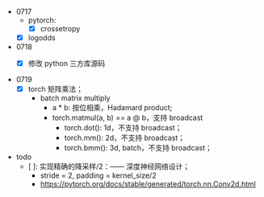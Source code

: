 
- 0717
    - pytorch:
        - [x] crossetropy
    - [x] logodds

- 0718
    - [x] 修改 python 三方库源码
    


- 0719
    - [x] torch 矩阵乘法；
        - batch matrix multiply
            - a * b: 按位相乘，Hadamard product;
            - torch.matmul(a, b) == a @ b，支持 broadcast
                - torch.dot(): 1d，不支持 broadcast；
                - torch.mm(): 2d，不支持 broadcast；
                - torch.bmm(): 3d, batch，不支持 broadcast；

- todo
    - [ ]: 实现精确的降采样/2：—— 深度神经网络设计；
        - stride = 2, padding = kernel_size/2 
        - https://pytorch.org/docs/stable/generated/torch.nn.Conv2d.html


                
